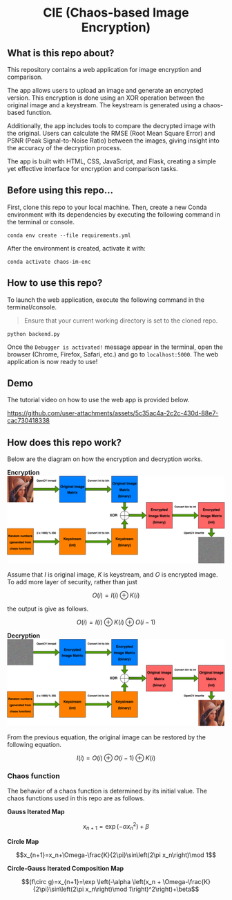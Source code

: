 <div align="center">

# CIE (Chaos-based Image Encryption)

<div align="left">

<!-- <h2 id="first-section">What is this repo about?</h2> -->
## What is this repo about?

This repository contains a web application for image encryption and comparison.

The app allows users to upload an image and generate an encrypted version. This encryption is done using an XOR operation between the original image and a keystream. The keystream is generated using a chaos-based function.

Additionally, the app includes tools to compare the decrypted image with the original. Users can calculate the RMSE (Root Mean Square Error) and PSNR (Peak Signal-to-Noise Ratio) between the images, giving insight into the accuracy of the decryption process.

The app is built with HTML, CSS, JavaScript, and Flask, creating a simple yet effective interface for encryption and comparison tasks.

## Before using this repo...

First, clone this repo to your local machine. Then, create a new Conda environment with its dependencies by executing the following command in the terminal or console.

```
conda env create --file requirements.yml
```

After the environment is created, activate it with:

```
conda activate chaos-im-enc
```

## How to use this repo?

To launch the web application, execute the following command in the terminal/console.

> Ensure that your current working directory is set to the cloned repo.

```
python backend.py
```

Once the `Debugger is activated!` message appear in the terminal, open the browser (Chrome, Firefox, Safari, etc.) and go to `localhost:5000`. The web application is now ready to use!

## Demo

The tutorial video on how to use the web app is provided below.

https://github.com/user-attachments/assets/5c35ac4a-2c2c-430d-88e7-cac730418338

## How does this repo work?

Below are the diagram on how the encryption and decryption works.

**Encryption**
<img src="./schemes/encryption.png">

Assume that $I$ is original image, $K$ is keystream, and $O$ is encrypted image. To add more layer of security, rather than just

$$O(i)=I(i)\oplus K(i)$$

the output is give as follows.

$$O(i)=I(i)\oplus K(i)\oplus O(i-1)$$

**Decryption**
<img src="./schemes/decryption.png">

From the previous equation, the original image can be restored by the following equation.

$$I(i)=O(i)\oplus O(i-1)\oplus K(i)$$

### Chaos function
The behavior of a chaos function is determined by its initial value. The chaos functions used in this repo are as follows.

**Gauss Iterated Map**

$$x_{n+1}=\exp \left(-\alpha x_n^2\right)+\beta$$

**Circle Map**

$$x_{n+1}=x_n+\Omega-\frac{K}{2\pi}\sin\left(2\pi x_n\right)\mod 1$$

**Circle-Gauss Iterated Composition Map**

$$(f\circ g)=x_{n+1}=\exp \left(-\alpha \left(x_n + \Omega-\frac{K}{2\pi}\sin\left(2\pi x_n\right)\mod 1\right)^2\right)+\beta$$
